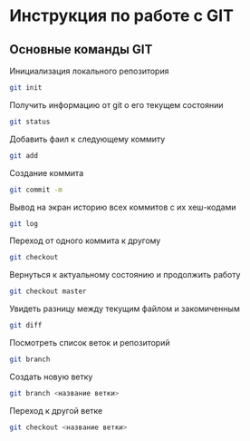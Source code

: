 # Инструкция по работе с GIT

## Основные команды GIT

Инициализация локального репозитория 
```sh
git init
```
Получить информацию от git о его текущем состоянии
```sh
git status
```
Добавить фаил к следующему коммиту 
```sh
git add
```
Создание коммита
```sh
git commit -m
```
Вывод на экран историю всех коммитов с их хеш-кодами
```sh
git log
```
Переход от одного коммита к другому
```sh
git checkout 
```
Вернуться к актуальному состоянию и продолжить работу
```sh
git checkout master
```
Увидеть разницу между текущим файлом и закомиченным 
```sh
git diff
```
Посмотреть список веток и репозиторий
```sh
git branch
```
Создать новую ветку
```sh
git branch <название ветки>
```
Переход к другой ветке
```sh
git checkout <название ветки>
```
